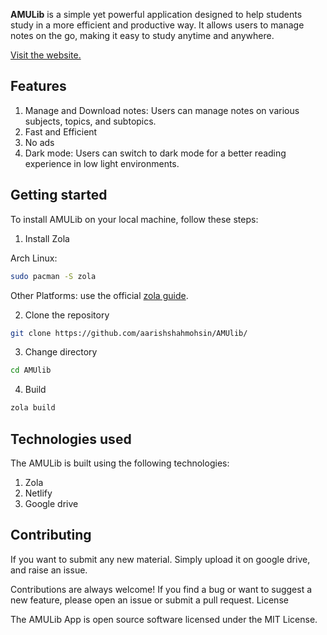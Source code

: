 <b>AMULib</b> is a simple yet powerful application designed to help students study in a more efficient and productive way. It allows users to manage notes on the go, making it easy to study anytime and anywhere.

[Visit the website.](https://amulib.netlify.app)

## Features
1. Manage and Download notes: Users can manage notes on various subjects, topics, and subtopics. 
2. Fast and Efficient
3. No ads
2. Dark mode: Users can switch to dark mode for a better reading experience in low light environments.

## Getting started

To install AMULib on your local machine, follow these steps:

1. Install Zola

 Arch Linux:
```sh
sudo pacman -S zola
```

Other Platforms:
use the official [zola guide](https://www.getzola.org/documentation/getting-started/installation/).

2. Clone the repository
```sh
git clone https://github.com/aarishshahmohsin/AMUlib/
```

3. Change directory
```sh
cd AMUlib
```

4. Build
```sh
zola build
```

## Technologies used

The AMULib is built using the following technologies:
1. Zola
2. Netlify
3. Google drive

## Contributing

If you want to submit any new material. Simply upload it on google drive, and raise an issue.

Contributions are always welcome! If you find a bug or want to suggest a new feature, please open an issue or submit a pull request.
License

The AMULib App is open source software licensed under the MIT License.
